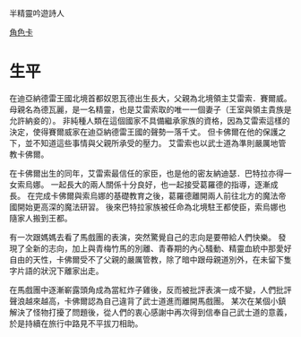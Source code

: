 <!-- TITLE: 卡佛爾．賽爾威 -->

半精靈吟遊詩人

[角色卡](https://docs.google.com/spreadsheets/d/1dWqrOhnEb1LxIkcKKmCyw5MBlrKaBf7vt0kX9PzSJnU/edit?usp=sharing)
# 生平
在迪亞納德雷王國北境首都奴恩瓦德出生長大，父親為北境領主艾雷索．賽爾威。
母親名為德瓦麗，是一名精靈，也是艾雷索取的唯一一個妻子（王室與領主貴族是允許納妾的）。
非純種人類在這個國家不具備繼承家族的資格，因為艾雷索這樣的決定，使得賽爾威家在迪亞納德雷王國的聲勢一落千丈。
但卡佛爾在他的保護之下，並不知道這些事情與父親所承受的壓力。
艾雷索也以武士道為準則嚴厲地管教卡佛爾。

在卡佛爾出生的同年，艾雷索最信任的家臣，也是他的密友納迪瑟．巴特拉亦得一女索烏娜。
一起長大的兩人關係十分良好，也一起接受葛羅德的指導，逐漸成長。
在完成卡佛爾與索烏娜的基礎教育之後，葛羅德離開兩人前往北方的魔法帝國開始更高深的魔法研習。
後來巴特拉家族被任命為北境駐王都使臣，索烏娜也隨家人搬到王都。

有一次跟媽媽去看了馬戲團的表演，突然驚覺自己的志向是要帶給人們快樂。
發現了全新的志向，加上與青梅竹馬的別離、青春期的內心騷動、精靈血統中那愛好自由的天性，卡佛爾受不了父親的嚴厲管教，除了暗中跟母親道別外，在未留下隻字片語的狀況下離家出走。

在馬戲團中逐漸嶄露頭角成為當紅炸子雞後，反而被批評表演一成不變，人們批評聲浪越來越高，卡佛爾認為自己違背了武士道進而離開馬戲團。
某次在某個小鎮解決了怪物打擾了問題後，從人們的衷心感謝中再次得到信奉自己武士道的意義，於是持續在旅行中路見不平拔刀相助。